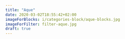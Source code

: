 ```yaml
---
title: "Aque"
date: 2020-03-02T18:55:42+02:00
imageForBlocks: i/categories-block/aque-blocks.jpg 
imageForFilter: filter-aque.jpg
draft: true
---
```


